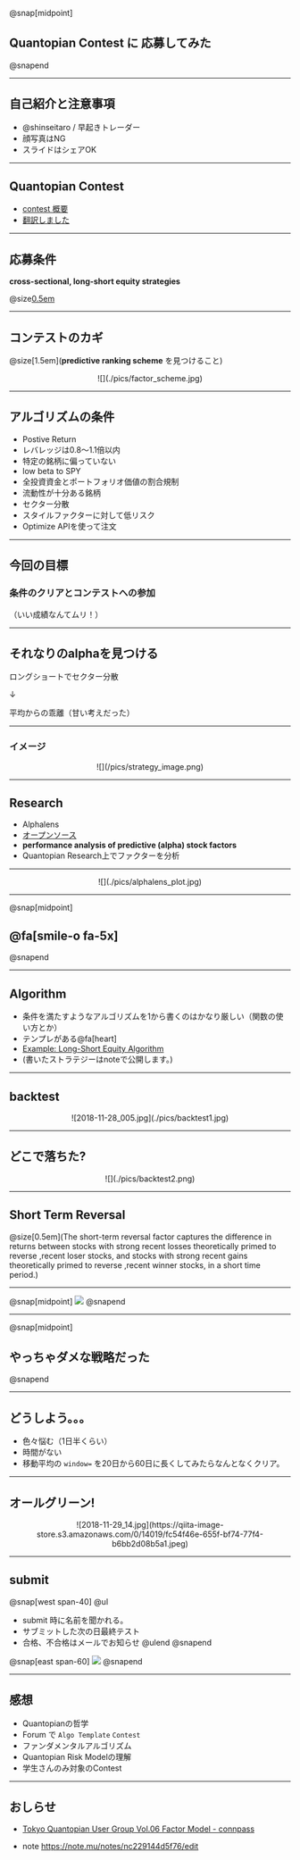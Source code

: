 
@snap[midpoint]
## Quantopian Contest に 応募してみた
@snapend

---

## 自己紹介と注意事項

+ @shinseitaro / 早起きトレーダー
+ 顔写真はNG
+ スライドはシェアOK

---

## Quantopian Contest

+ [contest 概要](https://www.quantopian.com/contest)
+ [翻訳しました](https://qiita.com/shinseitaro/items/d53c83ed725873f05274)

---

## 応募条件

**cross-sectional, long-short equity strategies**

@size[0.5em](ユニバースに入っている銘柄をランキングし、一番高いランキングの銘柄群を買い、一番低いランキングの銘柄群を売る。)

---

## コンテストのカギ

@size[1.5em](**predictive ranking scheme** を見つけること)

<div style="text-align: center;">
![](./pics/factor_scheme.jpg)
</div>

---

## アルゴリズムの条件

+ Postive Return
+ レバレッジは0.8〜1.1倍以内
+ 特定の銘柄に偏っていない
+ low beta to SPY
+ 全投資資金とポートフォリオ価値の割合規制
+ 流動性が十分ある銘柄
+ セクター分散
+ スタイルファクターに対して低リスク
+ Optimize APIを使って注文

---

## 今回の目標

### **条件のクリア**と**コンテストへの参加**

（いい成績なんてムリ！）

---

## それなりのalphaを見つける

ロングショートでセクター分散

↓

平均からの乖離（甘い考えだった）

---

### イメージ

<div style="text-align: center;">
![](/pics/strategy_image.png)
</div>

---

## Research

+ Alphalens
+ [オープンソース](https://github.com/quantopian/alphalens)
+ **performance analysis of predictive (alpha) stock factors**
+ Quantopian Research上でファクターを分析

---

<div style="text-align: center;">
![](./pics/alphalens_plot.jpg)
</div>

---

@snap[midpoint]
## @fa[smile-o fa-5x]
@snapend

---

## Algorithm

+ 条件を満たすようなアルゴリズムを1から書くのはかなり厳しい（関数の使い方とか）
+ テンプレがある@fa[heart]
+ [Example: Long-Short Equity Algorithm](https://www.quantopian.com/lectures/example-long-short-equity-algorithm)
+ (書いたストラテジーはnoteで公開します。)


---

## backtest

<div style="text-align: center;">
![2018-11-28_005.jpg](./pics/backtest1.jpg)
</div>

---

## どこで落ちた?

<div style="text-align: center;">
![](./pics/backtest2.png)
</div>

---

## Short Term Reversal

@size[0.5em](The short-term reversal factor captures the difference in returns between stocks with strong recent losses theoretically primed to reverse ,recent loser stocks, and stocks with strong recent gains theoretically primed to reverse ,recent winner stocks, in a short time period.)


---

@snap[midpoint]
![](http://res.cloudinary.com/sagacity/image/upload/c_crop,h_800,w_616,x_0,y_0/c_scale,w_640/v1419879339/iVegJ35_xfjlfu.gif)
@snapend

---

@snap[midpoint]
## やっちゃダメな戦略だった
@snapend

---

## どうしよう。。。

+ 色々悩む（1日半くらい）
+ 時間がない
+ 移動平均の `window=` を20日から60日に長くしてみたらなんとなくクリア。

---

## オールグリーン!

<div style="text-align: center;">
![2018-11-29_14.jpg](https://qiita-image-store.s3.amazonaws.com/0/14019/fc54f46e-655f-bf74-77f4-b6bb2d08b5a1.jpeg)
</div>

---

## submit

@snap[west span-40]
@ul[](false)
- submit 時に名前を聞かれる。
- サブミットした次の日最終テスト
- 合格、不合格はメールでお知らせ
@ulend
@snapend

@snap[east span-60]
![](./pics/submit.jpg)
@snapend

---

## 感想

+ Quantopianの哲学
+ Forum で `Algo Template` `Contest`
+ ファンダメンタルアルゴリズム
+ Quantopian Risk Modelの理解
+ 学生さんのみ対象のContest

---

## おしらせ

+ [Tokyo Quantopian User Group Vol.06 Factor Model - connpass](https://quantopian-tokyo.connpass.com/event/105587/)

+ note https://note.mu/notes/nc229144d5f76/edit

